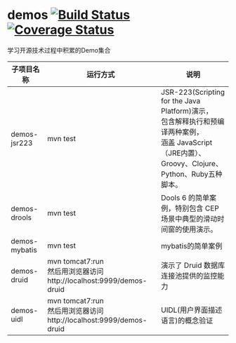 demos [![Build Status](https://travis-ci.org/han-feng/demos.svg?branch=master)](https://travis-ci.org/han-feng/demos) [![Coverage Status](https://coveralls.io/repos/han-feng/demos/badge.png?branch=master)](https://coveralls.io/r/han-feng/demos?branch=master)
=====

学习开源技术过程中积累的Demo集合

子项目名称 | 运行方式 | 说明 |
-------------|-----------|------|
demos-jsr223 | mvn test | JSR-223(Scripting for the Java Platform)演示， <br> 包含解释执行和预编译两种案例， <br> 涵盖 JavaScript（JRE内置）、Groovy、Clojure、Python、Ruby五种脚本。|
demos-drools | mvn test | Dools 6 的简单案例，特别包含 CEP 场景中典型的滑动时间窗的使用演示。 |
demos-mybatis | mvn test | mybatis的简单案例 |
demos-druid | mvn tomcat7:run <br> 然后用浏览器访问 http://localhost:9999/demos-druid | 演示了 Druid 数据库连接池提供的监控能力 |
demos-uidl | mvn tomcat7:run <br> 然后用浏览器访问 http://localhost:9999/demos-druid | UIDL(用户界面描述语言)的概念验证 |
